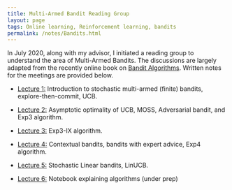 ```yaml
---
title: Multi-Armed Bandit Reading Group
layout: page
tags: Online learning, Reinforcement learning, bandits
permalink: /notes/Bandits.html
---
```


In July 2020, along with my advisor, I initiated a reading group to understand the area of Multi-Armed Bandits. The discussions are largely adapted from the recently online book on [Bandit Algorithms](https://tor-lattimore.com/downloads/book/book.pdf). Written notes for the meetings are provided below. 

* [Lecture 1:](/assets/bandit_1.pdf "Notes") Introduction to stochastic multi-armed (finite) bandits, explore-then-commit, UCB.

* [Lecture 2:](/assets/bandit_2.pdf "Notes") Asymptotic optimality of UCB, MOSS, Adversarial bandit, and Exp3 algorithm.

* [Lecture 3:](/assets/bandit_3.pdf "Notes") Exp3-IX algorithm.

* [Lecture 4:](/assets/bandit_4.pdf "Notes") Contextual bandits, bandits with expert advice, Exp4 algorithm.

* [Lecture 5:](/assets/bandit_5.pdf "Notes") Stochastic Linear bandits, LinUCB.

* [Lecture 6:](https://github.com/praneethmurthy/praneethmurthy.github.io/blob/master/assets/bandits_examples.ipynb "Notes") Notebook explaining algorithms (under prep)
